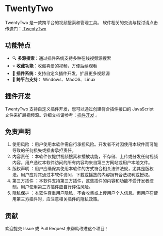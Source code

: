 # TwentyTwo

TwentyTwo 是一款跨平台的视频搜索和管理工具。
软件相关的交流与探讨请点击传送门：[ TwentyTwo ](https://pd.qq.com/g/pd74066781)

## 功能特点

- 🔍 **多源搜索**：通过插件系统支持多种在线视频源搜索
- ⭐ **收藏功能**：收藏喜爱的视频，方便后续观看
- 🧩 **插件系统**：支持自定义插件开发，扩展更多视频源
- 📱 **跨平台支持**： Windows、MacOS、Linux

## 插件开发

TwentyTwo 支持自定义插件开发，您可以通过创建符合插件接口的 JavaScript 文件来扩展视频源。详细文档请参考：[插件开发](https://pd.qq.com/g/pd74066781?subc=690166750) 。

## 免责声明

1. 使用风险 ：用户使用本软件需自行承担风险。开发者不对因使用本软件而可能导致的任何损失或损害承担责任。
2. 内容责任 ：本软件仅提供视频搜索和播放功能，不存储、上传或分发任何视频内容。用户通过本软件访问的所有内容均来自第三方网站或用户本地文件。
3. 版权声明 ：用户应确保其使用本软件的方式符合相关法律法规，尤其是版权法。用户应对其通过本软件访问、下载或播放的内容拥有合法权利或授权。
4. 第三方插件 ：本软件支持第三方插件，这些插件的内容和功能不受开发者控制。用户使用第三方插件应自行评估风险。
5. 隐私保护 ：本软件尊重用户隐私，不会收集或上传用户个人信息。但用户在使用第三方插件时，应注意相关插件的隐私政策。

## 贡献

欢迎提交 Issue 或 Pull Request 来帮助改进这个项目！
